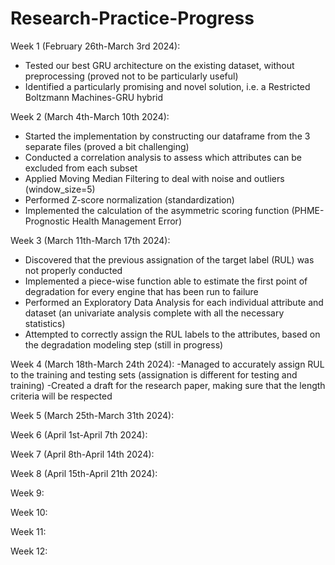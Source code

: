 # Research-Practice-Progress

Week 1 (February 26th-March 3rd 2024):

- Tested our best GRU architecture on the existing dataset, without preprocessing (proved not to be particularly useful)
- Identified a particularly promising and novel solution, i.e. a Restricted Boltzmann Machines-GRU hybrid

Week 2 (March 4th-March 10th 2024):

- Started the implementation by constructing our dataframe from the 3 separate files (proved a bit challenging)
- Conducted a correlation analysis to assess which attributes can be excluded from each subset
- Applied Moving Median Filtering to deal with noise and outliers (window_size=5) 
- Performed Z-score normalization (standardization)
- Implemented the calculation of the asymmetric scoring function (PHME- Prognostic Health Management Error)

Week 3 (March 11th-March 17th 2024):
- Discovered that the previous assignation of the target label (RUL) was not properly conducted
- Implemented a piece-wise function able to estimate the first point of degradation for every engine that has been run to failure
- Performed an Exploratory Data Analysis for each individual attribute and dataset (an univariate analysis complete with all the necessary statistics)
- Attempted to correctly assign the RUL labels to the attributes, based on the degradation modeling step (still in progress)
  
Week 4 (March 18th-March 24th 2024):
-Managed to accurately assign RUL to the training and testing sets (assignation is different for testing and training)
-Created a draft for the research paper, making sure that the length criteria will be respected

Week 5 (March 25th-March 31th 2024):

Week 6 (April 1st-April 7th 2024):

Week 7 (April 8th-April 14th 2024):

Week 8 (April 15th-April 21th 2024):

Week 9:

Week 10:

Week 11:

Week 12:
